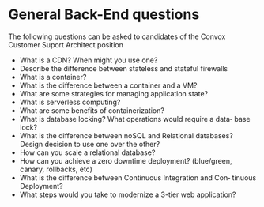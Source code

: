 # General Back-End questions

The following questions can be asked to candidates of the Convox Customer Suport Architect position

 - What is a CDN? When might you use one?
 - Describe the difference between stateless and stateful firewalls
 - What is a container?
 - What is the difference between a container and a VM? 
 - What are some strategies for managing application state?
 - What is serverless computing?
 - What are some benefits of containerization?
 - What is database locking? What operations would require a data‐
base lock?
 - What is the difference between noSQL and Relational databases?
Design decision to use one over the other?
 - How can you scale a relational database?
 - How can you achieve a zero downtime deployment? (blue/green,
canary, rollbacks, etc)
 - What is the difference between Continuous Integration and Con‐
tinuous Deployment?
 - What steps would you take to modernize a 3-tier web
application?
